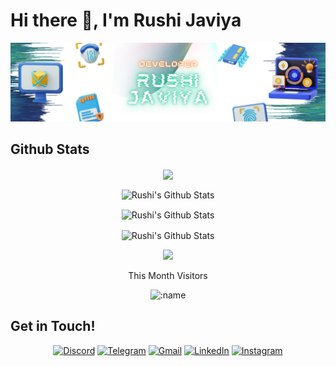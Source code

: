 <h1> Hi there 👋, I'm Rushi Javiya </h1>

![image](Header.png)

<h2> Github Stats </h2>
<div>
  <p align="center">
  <a href="https://github.com/ryo-ma/github-profile-trophy">
    <img align="center" margin="5" src="https://github-profile-trophy.vercel.app/?username=Rushijaviya&column=8&margin-w=10&margin-h=10&include_all_commits=true&count_private=true&theme=tokyonight"/>
  </a>
  </p>
</div>

<p align="center"> <img  align="center" src="https://github-readme-stats.vercel.app/api?username=Rushijaviya&show_icons=true&layout=compact&count_private=true&hide_border=true&hide=CSS,HTML&hide_title=true&theme=tokyonight" alt="Rushi's Github Stats"></p> 

<p align="center"> <img align="center" src="https://github-readme-stats.vercel.app/api/top-langs/?username=Rushijaviya&show_icons=true&layout=compact&hide_border=true&hide=CSS,HTML&hide_title=true&include_all_commits=true&count_private=true&theme=tokyonight" alt="Rushi's Github Stats"></p> 

<p align="center"> <img align="center" src="https://github-readme-streak-stats.herokuapp.com/?user=Rushijaviya&include_all_commits=true&count_private=true&hide_border=true&theme=tokyonight" alt="Rushi's Github Stats"></p> 


<!--
![visitor Count](https://visitor-badge.laobi.icu/badge?page_id=Rushijaviya.Rushijaviya)
-->

<p align="center"> <img src=https://visitor-badge.laobi.icu/badge?page_id=Rushijaviya.Rushijaviya> </p>

<p align="center">This Month Visitors</p>
<p align="center"> <img src="https://count.getloli.com/get/@:Rushijaviya?theme=moebooru-h" alt=":name" /></p>
<h2> Get in Touch! </h2>
<p align="center">
<a href="http://rushijaviya.me/" target="_blank"><img alt="Discord" src="https://img.shields.io/badge/website-000000?style=for-the-badge&logo=About.me&logoColor=white"/></a>
<a href="https://t.me/rushi_javiya" target="_blank"><img alt="Telegram" src="https://img.shields.io/badge/Telegram-2CA5E0?style=for-the-badge&logo=telegram&logoColor=white"/></a>
<a href="mailto:rushijaviya05@gmail.com" target="_blank"><img alt="Gmail" src="https://img.shields.io/badge/Gmail-D14836?style=for-the-badge&logo=gmail&logoColor=white" /></a>
<a href="https://www.linkedin.com/in/rushi-javiya-6286a91b5/" target="_blank"><img alt="LinkedIn" src="https://img.shields.io/badge/linkedin%20-%230077B5.svg?&style=for-the-badge&logo=linkedin&logoColor=white"/></a>
<a href="https://instagram.com/rushi_javiya" target="_blank"><img alt="Instagram" src="https://img.shields.io/badge/Instagram-E4405F?style=for-the-badge&logo=instagram&logoColor=white" /></a>
</p>
<!--
**Rushijaviya/Rushijaviya** is a ✨ _special_ ✨ repository because its `README.md` (this file) appears on your GitHub profile.

Here are some ideas to get you started:

- 🔭 I’m currently working on ...
- 🌱 I’m currently learning ...
- 👯 I’m looking to collaborate on ...
- 🤔 I’m looking for help with ...
- 💬 Ask me about ...
- 📫 How to reach me: ...
- 😄 Pronouns: ...
- ⚡ Fun fact: ...
-->
